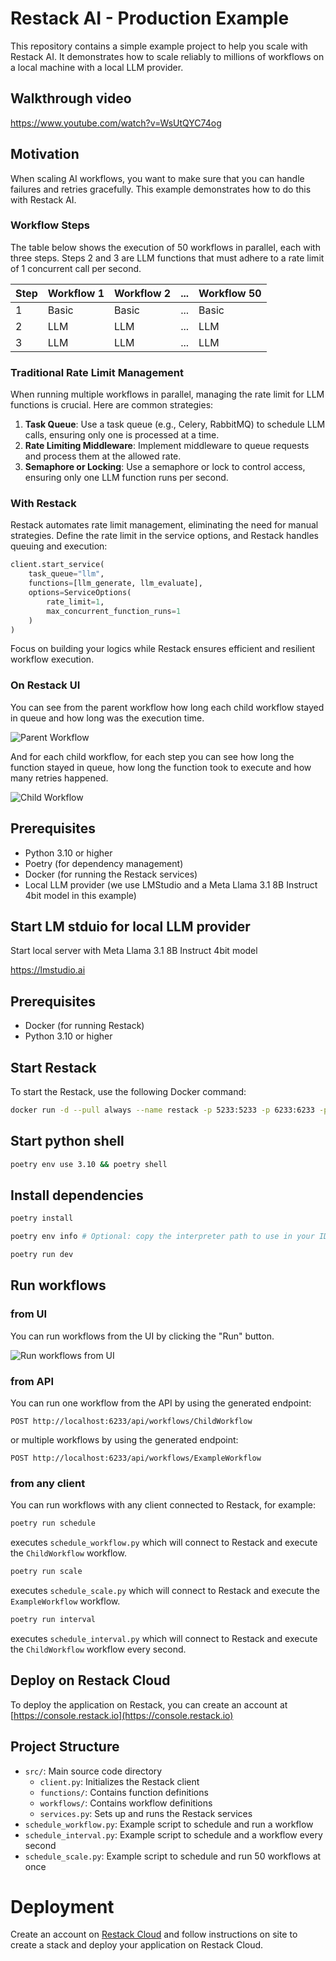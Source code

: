 # Restack AI - Production Example

This repository contains a simple example project to help you scale with Restack AI.
It demonstrates how to scale reliably to millions of workflows on a local machine with a local LLM provider.

## Walkthrough video

https://www.youtube.com/watch?v=WsUtQYC74og

## Motivation

When scaling AI workflows, you want to make sure that you can handle failures and retries gracefully.
This example demonstrates how to do this with Restack AI.

### Workflow Steps

The table below shows the execution of 50 workflows in parallel, each with three steps.
Steps 2 and 3 are LLM functions that must adhere to a rate limit of 1 concurrent call per second.

| Step | Workflow 1 | Workflow 2 | ... | Workflow 50 |
| ---- | ---------- | ---------- | --- | ----------- |
| 1    | Basic      | Basic      | ... | Basic       |
| 2    | LLM        | LLM        | ... | LLM         |
| 3    | LLM        | LLM        | ... | LLM         |

### Traditional Rate Limit Management

When running multiple workflows in parallel, managing the rate limit for LLM functions is crucial. Here are common strategies:

1. **Task Queue**: Use a task queue (e.g., Celery, RabbitMQ) to schedule LLM calls, ensuring only one is processed at a time.
2. **Rate Limiting Middleware**: Implement middleware to queue requests and process them at the allowed rate.
3. **Semaphore or Locking**: Use a semaphore or lock to control access, ensuring only one LLM function runs per second.

### With Restack

Restack automates rate limit management, eliminating the need for manual strategies. Define the rate limit in the service options, and Restack handles queuing and execution:

```python
client.start_service(
    task_queue="llm",
    functions=[llm_generate, llm_evaluate],
    options=ServiceOptions(
        rate_limit=1,
        max_concurrent_function_runs=1
    )
)
```

Focus on building your logics while Restack ensures efficient and resilient workflow execution.

### On Restack UI

You can see from the parent workflow how long each child workflow stayed in queue and how long was the execution time.

![Parent Workflow](./ui-parent.png)

And for each child workflow, for each step you can see how long the function stayed in queue, how long the function took to execute and how many retries happened.

![Child Workflow](./ui-child.png)

## Prerequisites

- Python 3.10 or higher
- Poetry (for dependency management)
- Docker (for running the Restack services)
- Local LLM provider (we use LMStudio and a Meta Llama 3.1 8B Instruct 4bit model in this example)

## Start LM stduio for local LLM provider

Start local server with Meta Llama 3.1 8B Instruct 4bit model

https://lmstudio.ai

## Prerequisites

- Docker (for running Restack)
- Python 3.10 or higher

## Start Restack

To start the Restack, use the following Docker command:

```bash
docker run -d --pull always --name restack -p 5233:5233 -p 6233:6233 -p 7233:7233 ghcr.io/restackio/restack:main
```

## Start python shell

```bash
poetry env use 3.10 && poetry shell
```

## Install dependencies

```bash
poetry install
```

```bash
poetry env info # Optional: copy the interpreter path to use in your IDE (e.g. Cursor, VSCode, etc.)
```

```bash
poetry run dev
```

## Run workflows

### from UI

You can run workflows from the UI by clicking the "Run" button.

![Run workflows from UI](./ui-endpoints.png)

### from API

You can run one workflow from the API by using the generated endpoint:

`POST http://localhost:6233/api/workflows/ChildWorkflow`

or multiple workflows by using the generated endpoint:

`POST http://localhost:6233/api/workflows/ExampleWorkflow`

### from any client

You can run workflows with any client connected to Restack, for example:

```bash
poetry run schedule
```

executes `schedule_workflow.py` which will connect to Restack and execute the `ChildWorkflow` workflow.

```bash
poetry run scale
```

executes `schedule_scale.py` which will connect to Restack and execute the `ExampleWorkflow` workflow.

```bash
poetry run interval
```

executes `schedule_interval.py` which will connect to Restack and execute the `ChildWorkflow` workflow every second.

## Deploy on Restack Cloud

To deploy the application on Restack, you can create an account at [https://console.restack.io](https://console.restack.io)

## Project Structure

- `src/`: Main source code directory
  - `client.py`: Initializes the Restack client
  - `functions/`: Contains function definitions
  - `workflows/`: Contains workflow definitions
  - `services.py`: Sets up and runs the Restack services
- `schedule_workflow.py`: Example script to schedule and run a workflow
- `schedule_interval.py`: Example script to schedule and a workflow every second
- `schedule_scale.py`: Example script to schedule and run 50 workflows at once

# Deployment

Create an account on [Restack Cloud](https://console.restack.io) and follow instructions on site to create a stack and deploy your application on Restack Cloud.
